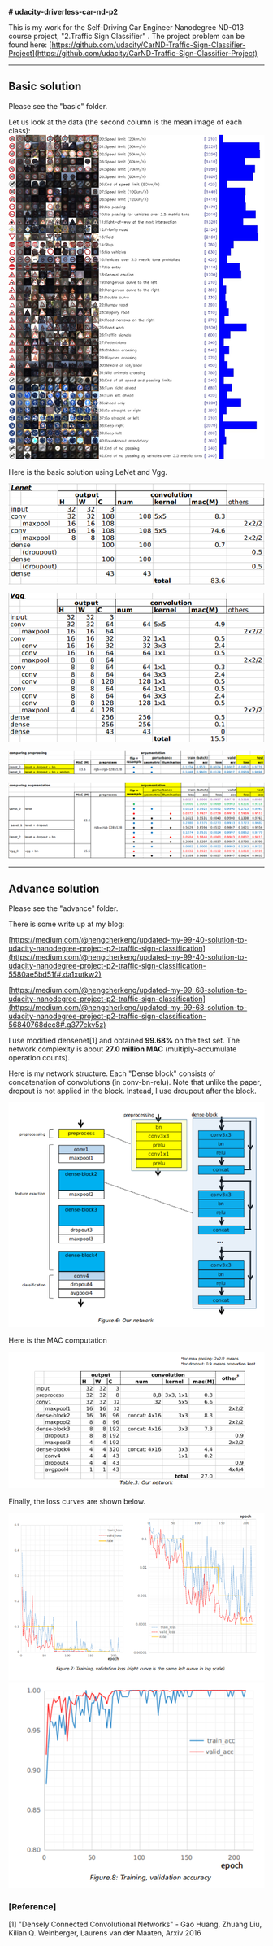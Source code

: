 **# udacity-driverless-car-nd-p2**

This is my work for the Self-Driving Car Engineer Nanodegree ND-013 course project, "2.Traffic Sign Classifier" . The project problem can be found here: [https://github.com/udacity/CarND-Traffic-Sign-Classifier-Project](https://github.com/udacity/CarND-Traffic-Sign-Classifier-Project)

---
## Basic solution
Please see the "basic" folder. 

Let us look at the data (the second column is the mean image of each class):
![image](submission(notebook+html)/002/out/train_data_summary.jpg)

Here is the basic solution using LeNet and Vgg.

![image](basic/docs/001.png)

![image](basic/docs/002.png)

![image](basic/docs/000.png)

![image](basic/docs/003.png)




---
## Advance solution
Please see the "advance" folder. 

There is some write up at my blog: 

[https://medium.com/@hengcherkeng/updated-my-99-40-solution-to-udacity-nanodegree-project-p2-traffic-sign-classification](https://medium.com/@hengcherkeng/updated-my-99-40-solution-to-udacity-nanodegree-project-p2-traffic-sign-classification-5580ae5bd51f#.da1xutkw2)

[https://medium.com/@hengcherkeng/updated-my-99-68-solution-to-udacity-nanodegree-project-p2-traffic-sign-classification](https://medium.com/@hengcherkeng/updated-my-99-68-solution-to-udacity-nanodegree-project-p2-traffic-sign-classification-56840768dec8#.g377ckv5z)

I use modified densenet[1] and obtained **99.68%** on the test set. 
The network complexity is about **27.0 million MAC** (multiply–accumulate operation counts). 

Here is my network structure. Each "Dense block" consists of concatenation of convolutions (in conv-bn-relu). Note that unlike the paper, dropout is not applied in the block. Instead, I use droupout after the block.

![image](advance/docs/001.png) 

Here is the MAC computation

![image](advance/docs/000.png)

Finally, the loss curves are shown below.

![image](advance/docs/003.png)
![image](advance/docs/004.png)

### [Reference]
[1] "Densely Connected Convolutional Networks" - Gao Huang, Zhuang Liu, Kilian Q. Weinberger, Laurens van der Maaten, Arxiv 2016
